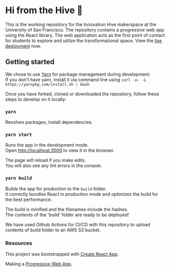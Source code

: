 # Hi from the Hive 👋

This is the working repository for the Innovation Hive makerspace at the University of San Francisco. The repository contains a progressive web app using the React library. The web application acts as the first point of contact for students to explore and utilize the transformational space. View the [live deployment](http://usfca.hive.s3-website-us-west-1.amazonaws.com) now.


## Getting started

We chose to use [Yarn](https://yarnpkg.com) for package management during development.  
If you don't have yarn, install it via command line using `curl -o- -L https://yarnpkg.com/install.sh | bash`

Once you have forked, cloned or downloaded the repository, follow these steps to develop on it locally:

### `yarn`

Resolves packages, install dependencies.

### `yarn start`

Runs the app in the development mode.\
Open [http://localhost:3000](http://localhost:3000) to view it in the browser.

The page will reload if you make edits.\
You will also see any lint errors in the console.

### `yarn build`

Builds the app for production to the `build` folder.\
It correctly bundles React in production mode and optimizes the build for the best performance.

The build is minified and the filenames include the hashes.\
The contents of the 'build' folder are ready to be deployed!

We have used Github Actions for CI/CD with this repository to upload contents of build folder to an AWS S3 bucket.


### Resources

This project was bootstrapped with [Create React App](https://github.com/facebook/create-react-app).

Making a [Progressive Web App](https://facebook.github.io/create-react-app/docs/making-a-progressive-web-app).
